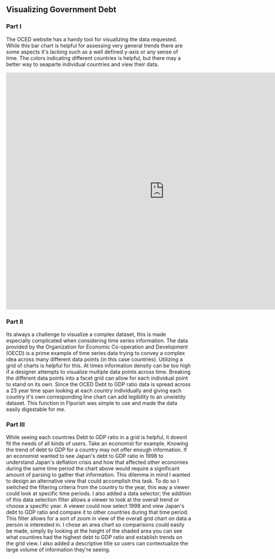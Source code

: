 ## Visualizing Government Debt

### Part I

The OCED website has a handy tool for visualizing the data requested. While this bar chart is helpful for assessing very general trends there are some aspects it's lacking such as a well defined y-axis or any sense of time. The colors indicating different countries is helpful, but there may a better way to seaparte individual countries and view their data. 

<iframe src="https://data.oecd.org/chart/6Aji" width="860" height="645" style="border: 0" mozallowfullscreen="true" webkitallowfullscreen="true" allowfullscreen="true"><a href="https://data.oecd.org/chart/6Aji" target="_blank">OECD Chart: General government debt, Total, % of GDP, Annual, 2020</a></iframe>

### Part II


Its always a challenge to visualize a complex dataset, this is made especially complicated when considering time series information. The data provided by the Organization for Economic Co-operation and Development (OECD) is a prime example of time series data trying to convey a complex idea across many different data points (in this case countries). Utilizing a grid of charts is helpful for this. At times information density can be too high if a designer attempts to visualize multiple data points across time. Breaking the different data points into a facet grid can allow for each individual point to stand on its own. Since the OCED Debt to GDP ratio data is spread across a 23 year time span looking at each country individually and giving each country it's own corresponding line chart can add legibility to an unwieldy dataset. This function in Flpurish was simple to use and made the data easily digestable for me. 

<div class="flourish-embed flourish-chart" data-src="visualisation/5574665"><script src="https://public.flourish.studio/resources/embed.js"></script></div>

### Part III

While seeing each countries Debt to GDP ratio in a grid is helpful, it doesnt fit the needs of all kinds of users. Take an economist for example. Knowing the trend of debt to GDP for a country may not offer enough information. If an economist wanted to see Japan's debt to GDP ratio in 1998 to understand Japan's deflation crisis and how that affected other economies during the same time period the chart above would require a significant amount of parsing to gather that information. This dilemma in mind I wanted to design an alternative view that could accomplish this task. To do so I switched the filtering criteria from the country to the year, this way a viewer could look at specific time periods. I also added a data selector; the addition of this data selection filter allows a viewer to look at the overall trend or choose a specific year. A viewer could now select 1998 and view Japan's debt to GDP ratio and compare it to other countries during that time period. This filter allows for a sort of zoom in view of the overall grid chart on data a person is interested in. I chose an area chart so comparisons could easily be made, simply by looking at the height of the shaded area you can see what countires had the highest debt to GDP ratio and establish trends on the grid view. I also added a descriptive title so users can contextualize the large volume of information they're seeing. 

<div class="flourish-embed flourish-chart" data-src="visualisation/5593399"><script src="https://public.flourish.studio/resources/embed.js"></script></div>
